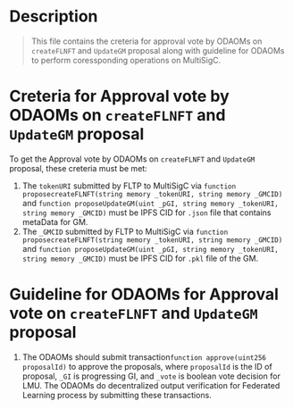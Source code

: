 # Description
> This file contains the creteria for approval vote by ODAOMs on `createFLNFT` and `UpdateGM` proposal along with guideline for ODAOMs to perform coressponding operations on MultiSigC. 

# Creteria for Approval vote by ODAOMs on  `createFLNFT` and `UpdateGM` proposal
To get the Approval vote by ODAOMs on `createFLNFT` and `UpdateGM` proposal, these creteria must be met: 

1. The `tokenURI` submitted by FLTP to MultiSigC via `function proposecreateFLNFT(string memory _tokenURI, string memory _GMCID)` and `function proposeUpdateGM(uint _pGI, string memory _tokenURI, string memory _GMCID)` must be IPFS CID for `.json` file that contains metaData for GM. 
2. The `_GMCID` submitted by FLTP to MultiSigC via `function proposecreateFLNFT(string memory _tokenURI, string memory _GMCID)` and `function proposeUpdateGM(uint _pGI, string memory _tokenURI, string memory _GMCID)` must be IPFS CID for `.pkl` file of the GM.

# Guideline for ODAOMs for Approval vote on  `createFLNFT` and `UpdateGM` proposal
1. The ODAOMs should submit  transaction`function approve(uint256 proposalId)` to approve the proposals, where `proposalId` is the ID of proposal, `_GI` is progressing GI, and `_vote` is boolean vote decision for LMU. The ODAOMs do decentralized output verification for Federated Learning process by submitting these transactions.
